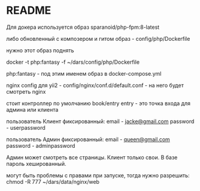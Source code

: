 # README #
Для докера используется образ sparanoid/php-fpm:8-latest

либо обновленный с композером и гитом образ - config/php/Dockerfile

нужно этот образ поднять

docker -t php:fantasy -f ~/dars/config/php/Dockerfile

php:fantasy - под этим именем образ в docker-compose.yml

nginx config  для yii2 - config/nginx/conf.d/default.conf - на него будет смотреть nginx

стоит контроллер по умолчанию book/entry
entry - это точка входа для админа или клиента

пользователь Клиент фиксированный:
email -
jacke@gmail.com
password -
userpassword

пользователь Админ фиксированный:
email -
queen@gmail.com
password -
adminpassword

Админ может смотреть все страницы. Клиент только свои.
В базе пароль хешированный.

могут быть проблемы с правами при запуске, тогда нужно разрешить:
chmod -R 777 ~/dars/data/nginx/web
